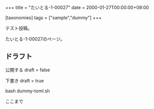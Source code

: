 +++
title = "たいとる-1-00027"
date = 2000-01-27T00:00:00+09:00

[taxonomies]
tags = ["sample","dummy"]
+++

テスト投稿。

たいとる-1-00027のページ。


## ドラフト

公開する
draft = false

下書き
draft = true

bash dummy-toml.sh

ここまで
